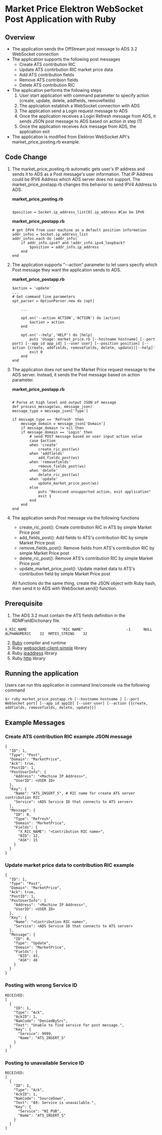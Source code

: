 # Market Price Elektron WebSocket Post Application with Ruby

## Overview
- The application sends the OffStream post message to ADS 3.2 WebSocket connection
- The application supports the following post messages 
    - Create ATS contribution RIC
    - Update ATS contirbution RIC market price data
    - Add ATS contribution fields
    - Remove ATS contribion fields
    - Delete ATS contribution RIC
- The application performs the following steps
    1. User start application with command parameter to specify action (create, update, delete, addfields, removefields)
    2. The applciation establish a WebSocket connection with ADS
    3. The application send a Login request message to ADS
    4. Once the application receives a Login Refresh message from ADS, it sends JSON post message to ADS based on action in step (1)
    5. Once the application receives Ack message from ADS, the applciation exit
- The application is modified from Elektron WebSocket API's market_price_posting.rb example.

## Code Change

1. The market_price_posting.rb automatic gets user's IP address and sends it to ADS as a Post message's user information. That IP Address could be IPV6 Address which ADS server does not support. The market_price_postapp.rb changes this behavior to send IPV4 Address to ADS.

    **market_price_posting.rb**
    ```

    $position = Socket.ip_address_list[0].ip_address #Can be IPV6
    ```
    **market_price_postapp.rb**
    ```
    # get IPV4 from user machine as a default position information
    addr_infos = Socket.ip_address_list
    addr_infos.each do |addr_info|
        if addr_info.ipv4? and !addr_info.ipv4_loopback?
            $position = addr_info.ip_address
        end
    end
    ```
2. The application supports "--action" parameter to let users specify which Post message they want the application sends to ADS.

    **market_price_postapp.rb**
    ```
    $action = 'update'
    ...
    # Get command line parameters
    opt_parser = OptionParser.new do |opt|

        ...

        opt.on('--action ACTION','ACTION') do |action|
            $action = action
        end
    
        opt.on('--help','HELP') do |help|
            puts 'Usage: market_price.rb [--hostname hostname] [--port port] [--app_id app_id] [--user user] [--position position] [--action {create, addfields, removefields, delete, update}][--help]'
            exit 0
        end
    end
    ```
3. The application does not send the Market Price request message to the ADS server. Instead, it sends the Post message based on action parameter.

    **market_price_postapp.rb**
    ```

    # Parse at high level and output JSON of message
    def process_message(ws, message_json)
    message_type = message_json['Type']

    if message_type == 'Refresh' then
        message_domain = message_json['Domain']
        if message_domain != nil then
        if message_domain == 'Login' then
            # send POST message based on user input action value
            case $action
            when 'create'
                create_ric_post(ws)
            when 'addfields'
                add_fields_post(ws)
            when 'removefields'
                remove_fields_post(ws)
            when 'delete'
                delete_ric_post(ws)
            when 'update'
                update_market_price_post(ws)
            else 
                puts "Received unsupported action, exit application"
                exit 1
            end
        end
    end
    ```
4. The application sends Post message via the following functions
    - create_ric_post(): Create contribution RIC in ATS by simple Market Price post
    - add_fields_post(): Add fields to ATS's contribution RIC by simple Market Price post
    - remove_fields_post(): Remove fields from ATS's contribution RIC by simple Market Price post
    - delete_ric_post(): Remove ATS's contribution RIC by simple Market Price post
    - update_market_price_post(): Update market data to ATS's contribution field by simple Market Price post

    All functions do the same thing, create the JSON object with Ruby hash, then send it to ADS with WebSocket.send() function.


## Prerequisite 
1. The ADS 3.2 must contain the ATS fields definition in the RDMFieldDictionary file.
```
X_RIC_NAME                "RIC NAME"                    -1      NULL    ALPHANUMERIC    32  RMTES_STRING    32
```
2. [Ruby](https://www.ruby-lang.org/en/) compiler and runtime
3. Ruby [websocket-client-simple](https://rubygems.org/gems/websocket-client-simple) library 
4. Ruby [ipaddress](https://rubygems.org/gems/ipaddress) library 
5. Ruby [http](https://rubygems.org/gems/http) library 

## Running the application 

Users can run this application in command line/console via the following command

```$> ruby market_price_postapp.rb [--hostname hostname ] [--port WebSocket port] [--app_id appID] [--user user] [--action {{create, addfields, removefields, delete, update}}]```

## Example Messages 

### Create ATS contribution RIC example JSON message
```
{
  "ID": 1, 
  "Type": "Post",
  "Domain": "MarketPrice",
  "Ack": true,
  "PostID": 1,
  "PostUserInfo": {
    "Address": "<Machine IP Address>",
    "UserID": <USER ID>
  },
  "Key": {
    "Name": "ATS_INSERT_S", # RIC name for create ATS server contribution RIC
    "Service": <ADS Service ID that connects to ATS server>
  },
  "Message": {
    "ID": 0,
    "Type": "Refresh",
    "Domain": "MarketPrice",
    "Fields": {
      "X_RIC_NAME": "<Contribution RIC name>",
      "BID": 12,
      "ASK": 15
    }
  }
}
```
### Update market price data to contribution RIC example
```
{
  "ID": 1,
  "Type": "Post",
  "Domain": "MarketPrice",
  "Ack": true,
  "PostID": 1,
  "PostUserInfo": {
    "Address": "<Machine IP Address>",
    "UserID": <USER ID>
  },
  "Key": {
    "Name": "<Contribution RIC name>",
    "Service": <ADS Service ID that connects to ATS server>
  },
  "Message": {
    "ID": 0,
    "Type": "Update",
    "Domain": "MarketPrice",
    "Fields": {
      "BID": 43,
      "ASK": 46
    }
  }
}
```

### Posting with wrong Service ID 
```
RECEIVED:
[
  {
    "ID": 1,
    "Type": "Ack",
    "AckID": 1,
    "NakCode": "DeniedBySrc",
    "Text": "Unable to find service for post message.",
    "Key": {
      "Service": 9999,
      "Name": "ATS_INSERT_S"
    }
  }
]
```

### Posting to unavailable Service ID
```
RECEIVED:
[
  {
    "ID": 1,
    "Type": "Ack",
    "AckID": 1,
    "NakCode": "SourceDown",
    "Text": "A9: Service is unavailable.",
    "Key": {
      "Service": "NI_PUB",
      "Name": "ATS_INSERT_S"
    }
  }
]
```